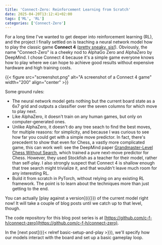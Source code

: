 ```yaml
---
title: 'Connect-Zero: Reinforcement Learning from Scratch'
date: 2025-04-20T13:12:41+02:00
tags: ['ML', 'RL']
categories: ['Connect-Zero']
---
```


For a long time I've wanted to get deeper into reinforcement learning (RL), and the project
I finally settled on is teaching a neural network model
how to play the classic game **Connect 4** ([pretty sneaky, sis!](https://www.youtube.com/watch?v=KN3nohBw_CE)).
Obviously, the name "Connect-Zero" is a cheeky nod to AlphaGo Zero
and AlphaZero by DeepMind.
I chose Connect 4 because it's a simple game everyone knows how to play where we can
hope to achieve good results without expensive hardware and high training costs.

{{< figure src="screenshot.png" alt="A screenshot of a Connect 4 game"
  width="200" align="center" >}}

Some ground rules:
- The neural network model gets nothing but the current board state as a 6x7 grid and
  outputs a classifier over the seven columns for which move to play next.
- Like AlphaZero, it doesn't train on any human games, but only on computer-generated ones.
- Unlike AlphaZero, it doesn't do any tree seach to find the best moves, for multiple
  reasons:
  for simplicity, and because I was curious to see how far you could get with a
  simple move predictor. In fact, there's precedent to show that even for Chess, a vastly
  more complicated game, this can work well: see the DeepMind paper
  [Grandmaster-Level Chess Without Search](https://arxiv.org/pdf/2402.04494v1), which
  trained a pure next-move predictor for Chess. However, they used Stockfish as a teacher
  for their model, rather than self-play.
  I also strongly suspect that Connect 4 is shallow enough that tree search might
  trivialize it, and that wouldn't leave much room for any interesting RL.
- Build it from scratch in PyTorch, without relying on any existing RL framework. The
  point is to learn about the techniques more than just getting to the end.

You can actually [play against a version]({{<relref connect-4>}}) of the current model
right now! It will take a couple of blog posts until we catch up to that level, though.

The code repository for this blog post series is at
[https://github.com/c-f-h/connect-zero](https://github.com/c-f-h/connect-zero).

In the [next post]({{< relref basic-setup-and-play >}}), we'll specify how our models
interact with the board and set up a basic gameplay loop.